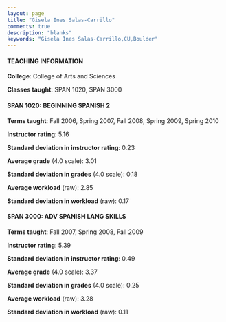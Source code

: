 ```yaml
---
layout: page
title: "Gisela Ines Salas-Carrillo" 
comments: true
description: "blanks"
keywords: "Gisela Ines Salas-Carrillo,CU,Boulder"
---
```

<head>
<script src="https://ajax.googleapis.com/ajax/libs/jquery/2.1.3/jquery.min.js"></script>
<script src="https://dl.dropboxusercontent.com/s/pc42nxpaw1ea4o9/highcharts.js?dl=0"></script>
<!-- <script src="../assets/js/highcharts.js"></script> -->
<style type="text/css">@font-face {
	font-family: "Bebas Neue";
	src: url(https://www.filehosting.org/file/details/544349/BebasNeue Regular.otf) format("opentype");
	}
	h1.Bebas { 
		font-family: "Bebas Neue", Verdana, Tahoma;
	}
</style>
</head>
	   
#### TEACHING INFORMATION

**College**: College of Arts and Sciences

**Classes taught**: SPAN 1020, SPAN 3000

#### SPAN 1020: BEGINNING SPANISH 2

**Terms taught**: Fall 2006, Spring 2007, Fall 2008, Spring 2009, Spring 2010

**Instructor rating**: 5.16

**Standard deviation in instructor rating**: 0.23

**Average grade** (4.0 scale): 3.01

**Standard deviation in grades** (4.0 scale): 0.18

**Average workload** (raw): 2.85

**Standard deviation in workload** (raw): 0.17

#### SPAN 3000: ADV SPANISH LANG SKILLS

**Terms taught**: Fall 2007, Spring 2008, Fall 2009

**Instructor rating**: 5.39

**Standard deviation in instructor rating**: 0.49

**Average grade** (4.0 scale): 3.37

**Standard deviation in grades** (4.0 scale): 0.25

**Average workload** (raw): 3.28

**Standard deviation in workload** (raw): 0.11

